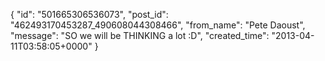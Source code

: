  {
   "id": "501665306536073",
   "post_id": "462493170453287_490608044308466",
   "from_name": "Pete Daoust",
   "message": "SO we will be THINKING a lot :D",
   "created_time": "2013-04-11T03:58:05+0000"
 }
